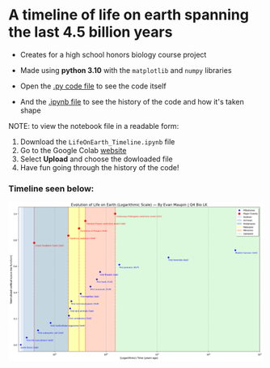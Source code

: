 
# A timeline of life on earth spanning the last 4.5 billion years

- Creates for a high school honors biology course project
- Made using **python 3.10** with the `matplotlib` and `numpy` libraries

- Open the [.py code file](/LifeOnEarth_timeline.py) to see the code itself
- And the [.ipynb file](/LifeOnEarth_Timeline.ipynb) to see the history of the code and how it's taken shape

NOTE: to view the notebook file in a readable form:
1. Download the `LifeOnEarth_Timeline.ipynb` file
2. Go to the Google Colab [website](https://colab.research.google.com/)
3. Select **Upload** and choose the dowloaded file
4. Have fun going through the history of the code!

### Timeline seen below:

![The timeline of the evolution of life](/LifeOnEarth_Timeline-v2.png)

